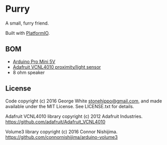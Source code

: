 # Purry

A small, furry friend.

Built with [PlatformIO](https://platformio.org).

## BOM

- [Arduino Pro Mini 5V](https://www.sparkfun.com/products/11113)
- [Adafruit VCNL4010 proximity/light sensor](https://www.adafruit.com/products/466)
- 8 ohm speaker

## License

Code copyright (c) 2016 George White <stonehippo@gmail.com>, and made available under the MIT License. See LICENSE.txt for details.

Adafruit VCNL4010 library copyright (c) 2012 Adafruit Industries. https://github.com/adafruit/Adafruit_VCNL4010

Volume3 library copyright (c) 2016 Connor Nishijima. https://github.com/connornishijima/arduino-volume3
